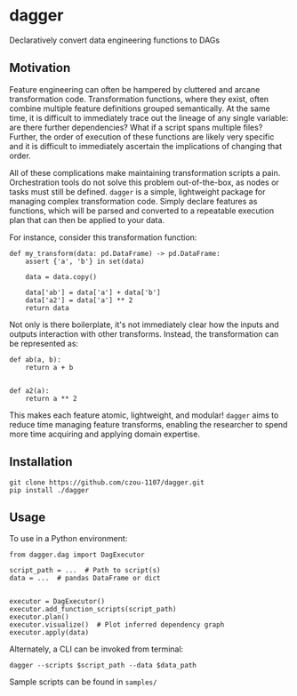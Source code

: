 # dagger
Declaratively convert data engineering functions to DAGs

## Motivation
Feature engineering can often be hampered by cluttered and arcane transformation code.
Transformation functions, where they exist, often combine multiple feature definitions
grouped semantically. At the same time, it is difficult to immediately trace out the lineage
of any single variable: are there further dependencies? What if a script spans multiple
files? Further, the order of execution of these functions are likely very specific
and it is difficult to immediately ascertain the implications of changing that order.

All of these complications make maintaining transformation scripts a pain. Orchestration
tools do not solve this problem out-of-the-box, as nodes or tasks must still be defined.
`dagger` is a simple, lightweight package for managing complex transformation code.
Simply declare features as functions, which will be parsed and converted to a repeatable
execution plan that can then be applied to your data.

For instance, consider this transformation function:
```
def my_transform(data: pd.DataFrame) -> pd.DataFrame:
    assert {'a', 'b'} in set(data)

    data = data.copy()

    data['ab'] = data['a'] + data['b']
    data['a2'] = data['a'] ** 2
    return data
```

Not only is there boilerplate, it's not immediately clear how the inputs and outputs
interaction with other transforms. Instead, the transformation can be represented as:
```
def ab(a, b):
    return a + b


def a2(a):
    return a ** 2
```

This makes each feature atomic, lightweight, and modular! `dagger` aims to reduce
time managing feature transforms, enabling the researcher to spend more time acquiring
and applying domain expertise.

## Installation
```
git clone https://github.com/czou-1107/dagger.git
pip install ./dagger
```

## Usage
To use in a Python environment:

```
from dagger.dag import DagExecutor

script_path = ...  # Path to script(s)
data = ...  # pandas DataFrame or dict


executor = DagExecutor()
executor.add_function_scripts(script_path)
executor.plan()
executor.visualize()  # Plot inferred dependency graph
executor.apply(data)
```

Alternately, a CLI can be invoked from terminal:

```
dagger --scripts $script_path --data $data_path
```

Sample scripts can be found in `samples/`
